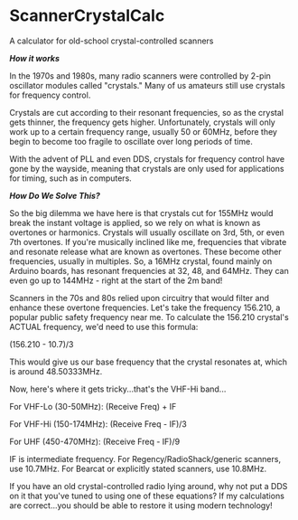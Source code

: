 # ScannerCrystalCalc
A calculator for old-school crystal-controlled scanners

***How it works***

In the 1970s and 1980s, many radio scanners were controlled by 2-pin oscillator modules called "crystals." Many of us amateurs still use crystals for frequency control.

Crystals are cut according to their resonant frequencies, so as the crystal gets thinner, the frequency gets higher. Unfortunately, crystals will only work up to a certain frequency range, usually 50 or 60MHz, before they begin to become too fragile to oscillate over long periods of time.

With the advent of PLL and even DDS, crystals for frequency control have gone by the wayside, meaning that crystals are only used for applications for timing, such as in computers.

***How Do We Solve This?***

So the big dilemma we have here is that crystals cut for 155MHz would break the instant voltage is applied, so we rely on what is known as overtones or harmonics. Crystals will usually oscillate on 3rd, 5th, or even 7th overtones. If you're musically inclined like me, frequencies that vibrate and resonate release what are known as overtones. These become other frequencies, usually in multiples. So, a 16MHz crystal, found mainly on Arduino boards, has resonant frequencies at 32, 48, and 64MHz. They can even go up to 144MHz - right at the start of the 2m band!

Scanners in the 70s and 80s relied upon circuitry that would filter and enhance these overtone frequencies. Let's take the frequency 156.210, a popular public safety frequency near me. To calculate the 156.210 crystal's ACTUAL frequency, we'd need to use this formula:

(156.210 - 10.7)/3

This would give us our base frequency that the crystal resonates at, which is around 48.50333MHz.

Now, here's where it gets tricky...that's the VHF-Hi band...

For VHF-Lo (30-50MHz): (Receive Freq) + IF

For VHF-Hi (150-174MHz): (Receive Freq - IF)/3

For UHF (450-470MHz): (Receive Freq - IF)/9



IF is intermediate frequency. For Regency/RadioShack/generic scanners, use 10.7MHz. For Bearcat or explicitly stated scanners, use 10.8MHz.

If you have an old crystal-controlled radio lying around, why not put a DDS on it that you've tuned to using one of these equations? If my calculations are correct...you should be able to restore it using modern technology!
